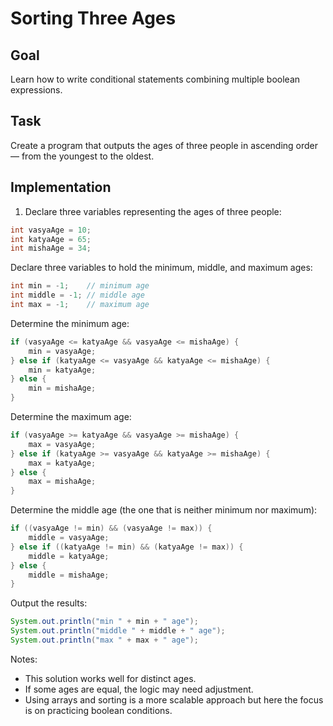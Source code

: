 
# Sorting Three Ages

## Goal

Learn how to write conditional statements combining multiple boolean expressions.

## Task

Create a program that outputs the ages of three people in ascending order — from the youngest to the oldest.

## Implementation

1. Declare three variables representing the ages of three people:

```java
int vasyaAge = 10;
int katyaAge = 65;
int mishaAge = 34;
```

Declare three variables to hold the minimum, middle, and maximum ages:

```java
int min = -1;    // minimum age
int middle = -1; // middle age
int max = -1;    // maximum age
```

Determine the minimum age:

```java
if (vasyaAge <= katyaAge && vasyaAge <= mishaAge) {
    min = vasyaAge;
} else if (katyaAge <= vasyaAge && katyaAge <= mishaAge) {
    min = katyaAge;
} else {
    min = mishaAge;
}
```

Determine the maximum age:

```java
if (vasyaAge >= katyaAge && vasyaAge >= mishaAge) {
    max = vasyaAge;
} else if (katyaAge >= vasyaAge && katyaAge >= mishaAge) {
    max = katyaAge;
} else {
    max = mishaAge;
}
```

Determine the middle age (the one that is neither minimum nor maximum):

```java
if ((vasyaAge != min) && (vasyaAge != max)) {
    middle = vasyaAge;
} else if ((katyaAge != min) && (katyaAge != max)) {
    middle = katyaAge;
} else {
    middle = mishaAge;
}
```

Output the results:

```java
System.out.println("min " + min + " age");
System.out.println("middle " + middle + " age");
System.out.println("max " + max + " age");
```

Notes:
- This solution works well for distinct ages.
- If some ages are equal, the logic may need adjustment.
- Using arrays and sorting is a more scalable approach but here the focus is on practicing boolean conditions.

